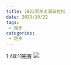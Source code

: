 ```yaml
---
title: 1022苏州太湖马拉松
date: 2023/10/22
tags: 
 - 跑步
categories:
 - 跑步
---
```


1:48:11完赛
<img src="./img/6.png"/>